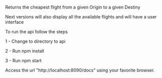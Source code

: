 Returns the cheapest flight from a given Origin to a given Destiny

Next versions will also display all the available flights and will have a user interface


To run the api follow the steps

1 - Change to directory to api

2 - Run npm install

3 - Run npm start

Access the url "http://localhost:8090/docs" using your favorite browser.
